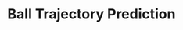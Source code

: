 ---
layout: portfolio_detail
order: 10
title:  Ball Trajectory Prediction
name: ball-trajectory-predictor
badge-description: Method for prediciting a rolling ball's trajectory based on the combination of K-NN Regression and Autoregression methods.
filter: filter-robotics filter-ai
badge-image: badge.png
category: Robotics, AI
client:
project-date: Fall 2018 - Fall 2019
project-url:
github-repository: abradat/ball-trajectory-predictor
full-description:
images:
    - 'direct-mapped.png'
    - 'result.png'
    - 'architecture.png'
---